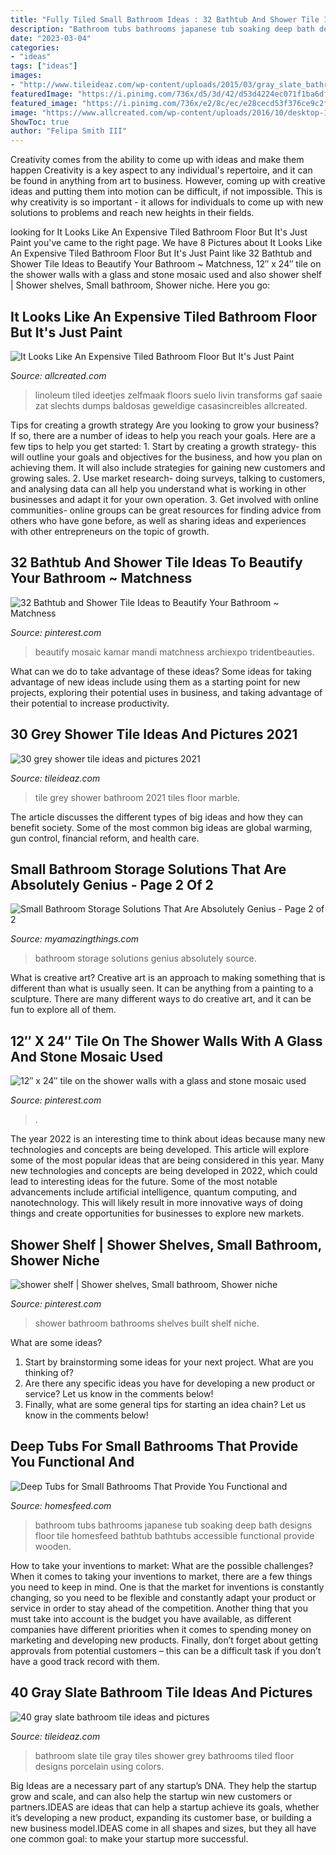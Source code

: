 ```yaml
---
title: "Fully Tiled Small Bathroom Ideas : 32 Bathtub And Shower Tile Ideas To Beautify Your Bathroom ~ Matchness"
description: "Bathroom tubs bathrooms japanese tub soaking deep bath designs floor tile homesfeed bathtub bathtubs accessible functional provide wooden"
date: "2023-03-04"
categories:
- "ideas"
tags: ["ideas"]
images:
- "http://www.tileideaz.com/wp-content/uploads/2015/03/gray_slate_bathroom_tile_10.jpg"
featuredImage: "https://i.pinimg.com/736x/d5/3d/42/d53d4224ec071f1ba6df3fbd7e02952a--built-ins-small-bathrooms.jpg"
featured_image: "https://i.pinimg.com/736x/e2/8c/ec/e28cecd53f376ce9c2feeecff5dc92b6.jpg"
image: "https://www.allcreated.com/wp-content/uploads/2016/10/desktop-1474897883.jpg"
ShowToc: true
author: "Felipa Smith III"
---
```



Creativity comes from the ability to come up with ideas and make them happen
Creativity is a key aspect to any individual's repertoire, and it can be found in anything from art to business. However, coming up with creative ideas and putting them into motion can be difficult, if not impossible. This is why creativity is so important - it allows for individuals to come up with new solutions to problems and reach new heights in their fields.

	

		
looking for It Looks Like An Expensive Tiled Bathroom Floor But It&#039;s Just Paint you've came to the right page. We have 8 Pictures about It Looks Like An Expensive Tiled Bathroom Floor But It&#039;s Just Paint like 32 Bathtub and Shower Tile Ideas to Beautify Your Bathroom ~ Matchness, 12″ x 24″ tile on the shower walls with a glass and stone mosaic used and also shower shelf | Shower shelves, Small bathroom, Shower niche. Here you go:
		
    
## It Looks Like An Expensive Tiled Bathroom Floor But It&#039;s Just Paint

<img loading=lazy src="https://www.allcreated.com/wp-content/uploads/2016/10/desktop-1474897883.jpg" onerror="this.onerror=null;this.src='https://tse1.mm.bing.net/th?id=OIP.fYEcbPHAkynabecF-ZuvYgHaNK&amp;pid=15.1';" alt="It Looks Like An Expensive Tiled Bathroom Floor But It&#039;s Just Paint">

_Source: allcreated.com_

>linoleum tiled ideetjes zelfmaak floors suelo livin transforms gaf saaie zat slechts dumps baldosas geweldige casasincreibles allcreated. 

	

Tips for creating a growth strategy
Are you looking to grow your business? If so, there are a number of ideas to help you reach your goals. Here are a few tips to help you get started: 1. Start by creating a growth strategy- this will outline your goals and objectives for the business, and how you plan on achieving them. It will also include strategies for gaining new customers and growing sales. 2. Use market research- doing surveys, talking to customers, and analysing data can all help you understand what is working in other businesses and adapt it for your own operation. 3. Get involved with online communities- online groups can be great resources for finding advice from others who have gone before, as well as sharing ideas and experiences with other entrepreneurs on the topic of growth. 
    
## 32 Bathtub And Shower Tile Ideas To Beautify Your Bathroom ~ Matchness

<img loading=lazy src="https://i.pinimg.com/736x/47/6f/93/476f93c6050a045652b29a1bf789e10c.jpg" onerror="this.onerror=null;this.src='https://tse3.mm.bing.net/th?id=OIP.NTCYfOGgSwQNX0vC7IVy3QHaLG&amp;pid=15.1';" alt="32 Bathtub and Shower Tile Ideas to Beautify Your Bathroom ~ Matchness">

_Source: pinterest.com_

>beautify mosaic kamar mandi matchness archiexpo tridentbeauties. 

	

What can we do to take advantage of these ideas?
Some ideas for taking advantage of new ideas include using them as a starting point for new projects, exploring their potential uses in business, and taking advantage of their potential to increase productivity.

    
## 30 Grey Shower Tile Ideas And Pictures 2021

<img loading=lazy src="https://www.tileideaz.com/wp-content/uploads/2015/08/1817.jpg" onerror="this.onerror=null;this.src='https://tse4.mm.bing.net/th?id=OIP.y7NCK9oLEy7LP6d8CMWudQHaLH&amp;pid=15.1';" alt="30 grey shower tile ideas and pictures 2021">

_Source: tileideaz.com_

>tile grey shower bathroom 2021 tiles floor marble. 

	

The article discusses the different types of big ideas and how they can benefit society. Some of the most common big ideas are global warming, gun control, financial reform, and health care.

    
## Small Bathroom Storage Solutions That Are Absolutely Genius - Page 2 Of 2

<img loading=lazy src="http://myamazingthings.com/wp-content/uploads/2017/07/bathroom-storage-14.jpg" onerror="this.onerror=null;this.src='https://tse2.mm.bing.net/th?id=OIP.Yh0d32SlckYwXeLr8CLoiQHaJ4&amp;pid=15.1';" alt="Small Bathroom Storage Solutions That Are Absolutely Genius - Page 2 of 2">

_Source: myamazingthings.com_

>bathroom storage solutions genius absolutely source. 

	

What is creative art?
Creative art is an approach to making something that is different than what is usually seen. It can be anything from a painting to a sculpture. There are many different ways to do creative art, and it can be fun to explore all of them.

    
## 12″ X 24″ Tile On The Shower Walls With A Glass And Stone Mosaic Used

<img loading=lazy src="https://i.pinimg.com/736x/e2/8c/ec/e28cecd53f376ce9c2feeecff5dc92b6.jpg" onerror="this.onerror=null;this.src='https://tse1.mm.bing.net/th?id=OIP.LgW7u3K6-zZhNxpRvl_N7gHaJ4&amp;pid=15.1';" alt="12″ x 24″ tile on the shower walls with a glass and stone mosaic used">

_Source: pinterest.com_

>. 

	

The year 2022 is an interesting time to think about ideas because many new technologies and concepts are being developed. This article will explore some of the most popular ideas that are being considered in this year.
Many new technologies and concepts are being developed in 2022, which could lead to interesting ideas for the future. Some of the most notable advancements include artificial intelligence, quantum computing, and nanotechnology. This will likely result in more innovative ways of doing things and create opportunities for businesses to explore new markets.

    
## Shower Shelf | Shower Shelves, Small Bathroom, Shower Niche

<img loading=lazy src="https://i.pinimg.com/736x/d5/3d/42/d53d4224ec071f1ba6df3fbd7e02952a--built-ins-small-bathrooms.jpg" onerror="this.onerror=null;this.src='https://tse3.mm.bing.net/th?id=OIP.rng7X9DJ17H4HqQKzcrrlwHaKm&amp;pid=15.1';" alt="shower shelf | Shower shelves, Small bathroom, Shower niche">

_Source: pinterest.com_

>shower bathroom bathrooms shelves built shelf niche. 

	

What are some ideas?
1. Start by brainstorming some ideas for your next project. What are you thinking of?
2. Are there any specific ideas you have for developing a new product or service? Let us know in the comments below!
3. Finally, what are some general tips for starting an idea chain? Let us know in the comments below!

    
## Deep Tubs For Small Bathrooms That Provide You Functional And

<img loading=lazy src="https://homesfeed.com/wp-content/uploads/2015/07/deep-tubs-for-small-bathrooms-with-japanese-style-and-glass-windows-and-black-tile-floor-plus-plant-pot-for-natural-look.jpg" onerror="this.onerror=null;this.src='https://tse1.mm.bing.net/th?id=OIP.YuftUyZUAfYZVFY7BykCeAHaJ4&amp;pid=15.1';" alt="Deep Tubs for Small Bathrooms That Provide You Functional and">

_Source: homesfeed.com_

>bathroom tubs bathrooms japanese tub soaking deep bath designs floor tile homesfeed bathtub bathtubs accessible functional provide wooden. 

	

How to take your inventions to market: What are the possible challenges?
When it comes to taking your inventions to market, there are a few things you need to keep in mind. One is that the market for inventions is constantly changing, so you need to be flexible and constantly adapt your product or service in order to stay ahead of the competition. Another thing that you must take into account is the budget you have available, as different companies have different priorities when it comes to spending money on marketing and developing new products. Finally, don’t forget about getting approvals from potential customers – this can be a difficult task if you don’t have a good track record with them.

    
## 40 Gray Slate Bathroom Tile Ideas And Pictures

<img loading=lazy src="http://www.tileideaz.com/wp-content/uploads/2015/03/gray_slate_bathroom_tile_10.jpg" onerror="this.onerror=null;this.src='https://tse3.mm.bing.net/th?id=OIP.fK-Wc4rq0zgJhwgCx5sHpgHaLH&amp;pid=15.1';" alt="40 gray slate bathroom tile ideas and pictures">

_Source: tileideaz.com_

>bathroom slate tile gray tiles shower grey bathrooms tiled floor designs porcelain using colors. 

	

Big Ideas are a necessary part of any startup’s DNA. They help the startup grow and scale, and can also help the startup win new customers or partners.IDEAS are ideas that can help a startup achieve its goals, whether it’s developing a new product, expanding its customer base, or building a new business model.IDEAS come in all shapes and sizes, but they all have one common goal: to make your startup more successful.

